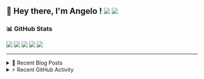 ## 👋 Hey there, I'm Angelo ! ![](https://img.shields.io/badge/Intel-Core_i5_12th-0071C5?style=for-the-badge&logo=intel&logoColor=white) <a href="https://www.buymeacoffee.com/angelodotnet" target="_blank"><img src="https://img.shields.io/badge/Buy%20Me%20A%20Coffee-FFDD00.svg?style=for-the-badge&logo=Buy-Me-A-Coffee&logoColor=black"></a>

### 📊 GitHub Stats
![](http://github-profile-summary-cards.vercel.app/api/cards/profile-details?username=angelodotnet&theme=darcula)
![](http://github-profile-summary-cards.vercel.app/api/cards/repos-per-language?username=angelodotnet&theme=dracula)
![](http://github-profile-summary-cards.vercel.app/api/cards/most-commit-language?username=angelodotnet&theme=dracula)
![](http://github-profile-summary-cards.vercel.app/api/cards/stats?username=angelodotnet&theme=dracula)
![](http://github-profile-summary-cards.vercel.app/api/cards/productive-time?username=angelodotnet&theme=dracula&utcOffset=8)

---

<details>
  <summary>📝 Recent Blog Posts</summary>

  <!-- BLOG-POST-LIST:START -->
- [How to secure minimal api microservices with asp.net core identity](https://dev.to/angelodotnet/how-to-secure-minimal-api-microservices-with-aspnet-core-identity-2o68)
- [How to connect two microservices with RabbitMQ](https://dev.to/angelodotnet/example-of-microservice-communication-with-rabbitmq-3b2f)
- [How to create a simple appointment calendar](https://dev.to/angelodotnet/example-to-create-a-appointment-calendar-477n)
- [Docker configurations for .NET applications and more](https://dev.to/angelodotnet/docker-configurations-for-net-applications-and-more-1pg8)
- [How to create a background email sender with outbox pattern integration](https://dev.to/angelodotnet/example-to-create-a-background-email-sender-with-outbox-pattern-integration-4cdl)
<!-- BLOG-POST-LIST:END -->
  
</details>

<details>
  <summary> ⚡ Recent GitHub Activity</summary>

  <!--START_SECTION:activity-->
1. 🎉 Merged PR [#3](https://github.com/AngeloDotNet/MinimalApi.AuthJWTIdentity/pull/3) in [AngeloDotNet/MinimalApi.AuthJWTIdentity](https://github.com/AngeloDotNet/MinimalApi.AuthJWTIdentity)
2. 💪 Opened PR [#3](https://github.com/AngeloDotNet/MinimalApi.AuthJWTIdentity/pull/3) in [AngeloDotNet/MinimalApi.AuthJWTIdentity](https://github.com/AngeloDotNet/MinimalApi.AuthJWTIdentity)
3. 🎉 Merged PR [#2](https://github.com/AngeloDotNet/MinimalApi.AuthJWTIdentity/pull/2) in [AngeloDotNet/MinimalApi.AuthJWTIdentity](https://github.com/AngeloDotNet/MinimalApi.AuthJWTIdentity)
4. 💪 Opened PR [#2](https://github.com/AngeloDotNet/MinimalApi.AuthJWTIdentity/pull/2) in [AngeloDotNet/MinimalApi.AuthJWTIdentity](https://github.com/AngeloDotNet/MinimalApi.AuthJWTIdentity)
5. 🎉 Merged PR [#1](https://github.com/AngeloDotNet/MinimalApi.AuthJWTIdentity/pull/1) in [AngeloDotNet/MinimalApi.AuthJWTIdentity](https://github.com/AngeloDotNet/MinimalApi.AuthJWTIdentity)
<!--END_SECTION:activity-->

</details>
